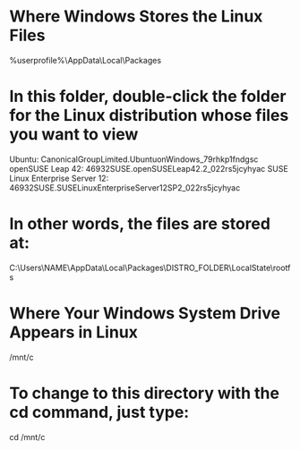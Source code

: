 # Where Windows Stores the Linux Files

%userprofile%\AppData\Local\Packages

# In this folder, double-click the folder for the Linux distribution whose files you want to view

Ubuntu: CanonicalGroupLimited.UbuntuonWindows_79rhkp1fndgsc
openSUSE Leap 42: 46932SUSE.openSUSELeap42.2_022rs5jcyhyac
SUSE Linux Enterprise Server 12: 46932SUSE.SUSELinuxEnterpriseServer12SP2_022rs5jcyhyac

# In other words, the files are stored at:

C:\Users\NAME\AppData\Local\Packages\DISTRO_FOLDER\LocalState\rootfs

# Where Your Windows System Drive Appears in Linux

/mnt/c

# To change to this directory with the cd command, just type:

cd /mnt/c
